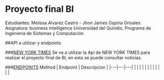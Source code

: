 # Proyecto final BI
Estudiantes: Melissa Alvarez Castro - Jhon James Ospina Grisales
Asignatura: business intelligence
Universidad del Quindio, Programa de Ingenieria de Sistemas y Computación

##API a utilizar y endpoints

###[NEW YORK TIMES](https://developer.nytimes.com)
Se va a utilizar la Api de NEW YORK TIMES para realizar el proyecto final de BI, en esta se puede consultar noticias.

###[ENDPOINTS](https://developer.nytimes.com/docs/archive-product/1/overview)
Method | Endpoint | Descripcion |
|---|---|---|
|  |  |  |
| | | |
| | | |
